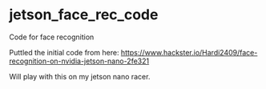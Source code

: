 # jetson_face_rec_code
Code for face recognition

Puttled the initial code from here:
https://www.hackster.io/Hardi2409/face-recognition-on-nvidia-jetson-nano-2fe321

Will play with this on my jetson nano racer.
